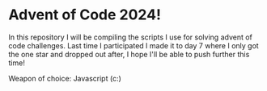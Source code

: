# Advent of Code 2024!

In this repository I will be compiling the scripts I use for solving advent of code challenges. Last time I participated I made it to day 7 where I only got the one star and dropped out after, I hope I'll be able to push further this time!

Weapon of choice: Javascript (c:)
